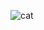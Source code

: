 ![cat](https://github.com/Ritiss/frameset_test/assets/115828441/2bd89277-bb09-4ef8-bf8b-2f0888eccaf1)
